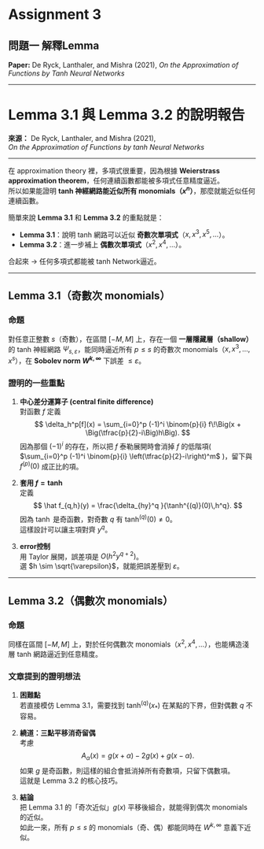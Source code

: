 # Assignment 3
## 問題一 解釋Lemma

**Paper:** De Ryck, Lanthaler, and Mishra (2021), *On the Approximation of Functions by Tanh Neural Networks*

---

# Lemma 3.1 與 Lemma 3.2 的說明報告

**來源：** De Ryck, Lanthaler, and Mishra (2021),  
*On the Approximation of Functions by tanh Neural Networks*

---

在 approximation theory 裡，多項式很重要，因為根據 **Weierstrass approximation theorem**，任何連續函數都能被多項式任意精度逼近。  
所以如果能證明 **tanh 神經網路能近似所有 monomials（$x^n$）**，那麼就能近似任何連續函數。

簡單來說 **Lemma 3.1** 和 **Lemma 3.2** 的重點就是：

- **Lemma 3.1**：說明 tanh 網路可以近似 **奇數次單項式**（$x, x^3, x^5, \dots$）。
- **Lemma 3.2**：進一步補上 **偶數次單項式**（$x^2, x^4, \dots$）。

合起來 → 任何多項式都能被 tanh Network逼近。

---

## Lemma 3.1（奇數次 monomials）

### 命題
對任意正整數 $s$（奇數），在區間 $[-M,M]$ 上，存在一個 **一層隱藏層（shallow）** 的 tanh 神經網路 $\Psi_{s,\varepsilon}$，能同時逼近所有 $p\leq s$ 的奇數次 monomials（$x, x^3, \dots, x^s$），在 **Sobolev norm $W^{k,\infty}$** 下誤差 $\leq \varepsilon$。

### 證明的一些重點
1. **中心差分運算子 (central finite difference)**  
   對函數 $f$ 定義
   $$
   \delta_h^p[f](x) = \sum_{i=0}^p (-1)^i \binom{p}{i} f\!\Big(x + \Big(\tfrac{p}{2}-i\Big)h\Big).
   $$
   因為那個 $(-1)^i$ 的存在，所以把 $f$ 泰勒展開時會消掉 $f$ 的低階項( $\sum_{i=0}^p (-1)^i \binom{p}{i} \left(\tfrac{p}{2}-i\right)^m$ )，留下與 $f^{(p)}(0)$ 成正比的項。

2. **套用 $f=\tanh$**  
   定義
   $$
   \hat f_{q,h}(y) = \frac{\delta_{hy}^q }{\tanh^{(q)}(0)\,h^q}.
   $$
   因為 $\tanh$ 是奇函數，對奇數 $q$ 有 $\tanh^{(q)}(0)\neq 0$。  
   這樣設計可以讓主項對齊 $y^q$。

3. **error控制**  
   用 Taylor 展開，誤差項是 $O(h^2 y^{q+2})$。  
   選 $h \sim \sqrt{\varepsilon}$，就能把誤差壓到 $\varepsilon$。


---

## Lemma 3.2（偶數次 monomials）

### 命題
同樣在區間 $[-M,M]$ 上，對於任何偶數次 monomials（$x^2, x^4, \dots$），也能構造淺層 tanh 網路逼近到任意精度。

### 文章提到的證明想法
1. **困難點**  
   若直接模仿 Lemma 3.1，需要找到 $\tanh^{(q)}(x_*)$ 在某點的下界，但對偶數 $q$ 不容易。

2. **繞道：三點平移消奇留偶**  
   考慮
   $$
   A_\alpha(x) = g(x+\alpha) - 2g(x) + g(x-\alpha).
   $$
   如果 $g$ 是奇函數，則這樣的組合會抵消掉所有奇數項，只留下偶數項。  
   這就是 Lemma 3.2 的核心技巧。

3. **結論**  
   把 Lemma 3.1 的「奇次近似」$g(x)$ 平移後組合，就能得到偶次 monomials 的近似。  
   如此一來，所有 $p \leq s$ 的 monomials（奇、偶）都能同時在 $W^{k,\infty}$ 意義下近似。

